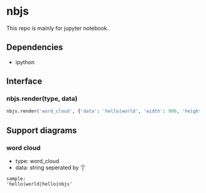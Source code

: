 # nbjs

This repo is mainly for jupyter notebook.

## Dependencies
* ipython

## Interface

### nbjs.render(type, data)
```python
nbjs.render('word_cloud', {'data': 'hello|world', 'width': 900, 'height': 600})
```

## Support diagrams

### word cloud
* type: word_cloud
* data: string seperated by '|'
```
sample:
'hello|world|hello|nbjs'
```
